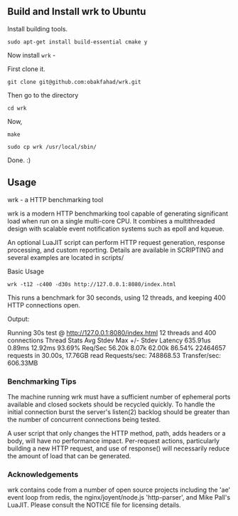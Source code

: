 ## Build and Install wrk to Ubuntu

Install building tools.

`sudo apt-get install build-essential cmake y`

Now install `wrk` -

First clone it.

`git clone git@github.com:obakfahad/wrk.git`

Then go to the directory

`cd wrk`

Now,

`make`

`sudo cp wrk /usr/local/sbin/`

Done. :)

## Usage

wrk - a HTTP benchmarking tool

  wrk is a modern HTTP benchmarking tool capable of generating significant
  load when run on a single multi-core CPU. It combines a multithreaded
  design with scalable event notification systems such as epoll and kqueue.

  An optional LuaJIT script can perform HTTP request generation, response
  processing, and custom reporting. Details are available in SCRIPTING and
  several examples are located in scripts/

Basic Usage

  `wrk -t12 -c400 -d30s http://127.0.0.1:8080/index.html`

  This runs a benchmark for 30 seconds, using 12 threads, and keeping
  400 HTTP connections open.

  Output:

  Running 30s test @ http://127.0.0.1:8080/index.html
    12 threads and 400 connections
    Thread Stats   Avg      Stdev     Max   +/- Stdev
      Latency   635.91us    0.89ms  12.92ms   93.69%
      Req/Sec    56.20k     8.07k   62.00k    86.54%
    22464657 requests in 30.00s, 17.76GB read
  Requests/sec: 748868.53
  Transfer/sec:    606.33MB

### Benchmarking Tips

  The machine running wrk must have a sufficient number of ephemeral ports
  available and closed sockets should be recycled quickly. To handle the
  initial connection burst the server's listen(2) backlog should be greater
  than the number of concurrent connections being tested.

  A user script that only changes the HTTP method, path, adds headers or
  a body, will have no performance impact. Per-request actions, particularly
  building a new HTTP request, and use of response() will necessarily reduce
  the amount of load that can be generated.

### Acknowledgements

  wrk contains code from a number of open source projects including the
  'ae' event loop from redis, the nginx/joyent/node.js 'http-parser',
  and Mike Pall's LuaJIT. Please consult the NOTICE file for licensing
  details.
